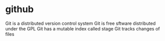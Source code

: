 # github
Git is a distributed version control system
Git is free sftware distributed under the GPL
Git has a mutable index called stage
Git tracks changes of files
